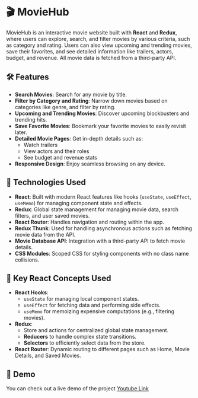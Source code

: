 # 🎬 MovieHub

MovieHub is an interactive movie website built with **React** and **Redux**, where users can explore, search, and filter movies by various criteria, such as category and rating. Users can also view upcoming and trending movies, save their favorites, and see detailed information like trailers, actors, budget, and revenue. All movie data is fetched from a third-party API.

## 🛠️ Features

- **Search Movies**: Search for any movie by title.
- **Filter by Category and Rating**: Narrow down movies based on categories like genre, and filter by rating.
- **Upcoming and Trending Movies**: Discover upcoming blockbusters and trending hits.
- **Save Favorite Movies**: Bookmark your favorite movies to easily revisit later.
- **Detailed Movie Pages**: Get in-depth details such as:
  - Watch trailers
  - View actors and their roles
  - See budget and revenue stats
- **Responsive Design**: Enjoy seamless browsing on any device.

## 🚀 Technologies Used

- **React**: Built with modern React features like hooks (`useState`, `useEffect`, `useMemo`) for managing component state and effects.
- **Redux**: Global state management for managing movie data, search filters, and user saved movies.
- **React Router**: Handles navigation and routing within the app.
- **Redux Thunk**: Used for handling asynchronous actions such as fetching movie data from the API.
- **Movie Database API**: Integration with a third-party API to fetch movie details.
- **CSS Modules**: Scoped CSS for styling components with no class name collisions.
  
## 🔑 Key React Concepts Used

- **React Hooks**: 
  - `useState` for managing local component states.
  - `useEffect` for fetching data and performing side effects.
  - `useMemo` for memoizing expensive computations (e.g., filtering movies).
- **Redux**:
  - Store and actions for centralized global state management.
  - **Reducers** to handle complex state transitions.
  - **Selectors** to efficiently select data from the store.
- **React Router**: Dynamic routing to different pages such as Home, Movie Details, and Saved Movies.

## 🎥 Demo

You can check out a live demo of the project [Youtube Link](https://youtu.be/dct1IEBMP5Y?si=KIEzsunYYx_vCgln)
